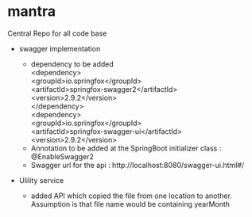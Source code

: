 # mantra
Central Repo for all code base

* swagger implementation 
 	* dependency to be added
		<br/>\<dependency\>
		<br/>	\<groupId\>io.springfox\</groupId\>
		<br/>	\<artifactId\>springfox-swagger2\</artifactId\>
		<br/>	\<version\>2.9.2\</version\>
		<br/>\</dependency\>
		<br/>\<dependency\>
		<br/>	\<groupId\>io.springfox\</groupId\>
		<br/>	\<artifactId\>springfox-swagger-ui\</artifactId\>
		<br/>	\<version\>2.9.2\</version\>
		<br/></dependency>
 	*  Annotation to be added at the SpringBoot initializer class  : @EnableSwagger2
 	*  Swagger url for the api : http://localhost:8080/swagger-ui.html#/

* Ulility service
	 *  added API which copied the file from one location to another.
		<br/>Assumption is that file name would be containing yearMonth

	
